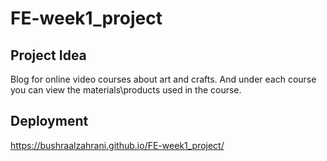 # FE-week1_project

## Project Idea
Blog for online video courses about art and crafts. And under each course you can view the materials\products used in the course.

## Deployment

https://bushraalzahrani.github.io/FE-week1_project/